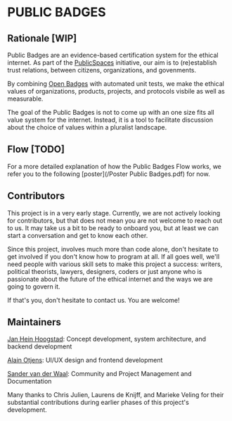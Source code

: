 PUBLIC BADGES
=============

## Rationale [WIP]

Public Badges are an evidence-based certification system for the ethical
internet. As part of the [PublicSpaces](https://publicspaces.net) initiative, 
our aim is to (re)establish trust relations, between citizens, organizations,
and govenments.

By combining [Open Badges](https://openbadges.org/) with automated unit tests,
we make the ethical values of organizations, products, projects, and protocols
visbile as well as measurable. 

The goal of the Public Badges is not to come up with an one size fits all value
system for the internet. Instead, it is a tool to facilitate discussion about
the choice of values within a pluralist landscape.


## Flow [TODO]

For a more detailed explanation of how the Public Badges Flow works, we refer you to the
following [poster](/Poster Public Badges.pdf) for now. 


## Contributors

This project is in a very early stage. Currently, we are not actively looking for
contributors, but that does not mean you are not welcome to reach out to us. It
may take us a bit to be ready to onboard you, but at least we can start a 
conversation and get to know each other.

Since this project, involves much more than code alone, don't hesitate to get involved 
if you don't know how to program at all. If all goes well, we'll need people with various 
skill sets to make this project a success: writers, political theorists, 
lawyers, designers, coders or just anyone  who is passionate about the future of the ethical 
internet and the ways we are going to govern it. 

If that's you, don't hesitate to contact us. You are welcome!


## Maintainers

[Jan Hein Hoogstad](https://github.com/yeehaa123): Concept development, system architecture, 
and backend development

[Alain Otjens](https://github.com/alain0): UI/UX design and frontend development

[Sander van der Waal](https://github.com/sandervdwaal): Community and Project 
Management and Documentation

Many thanks to Chris Julien, Laurens de Knijff, and Marieke Veling for their
substantial contributions during earlier phases of this project's development.
